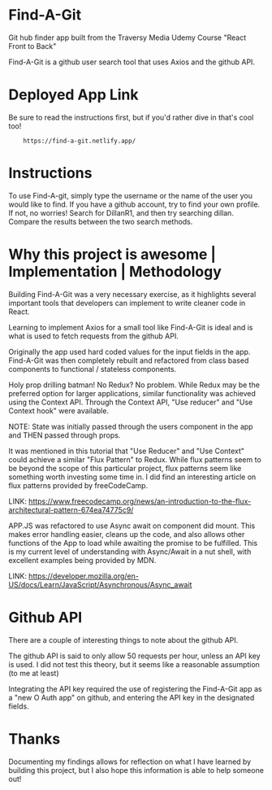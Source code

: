 # Find-A-Git
Git hub finder app built from the Traversy Media Udemy Course "React Front to Back"

Find-A-Git is a github user search tool that uses Axios and the github API.

# Deployed App Link
Be sure to read the instructions first, but if you'd rather dive in that's cool too!

        https://find-a-git.netlify.app/


# Instructions 
To use Find-A-git, simply type the username or the name of the user you would like to find. If you have a github account, try to find your own profile.
If not, no worries! Search for DillanR1, and then try searching dillan. Compare the results between the two search methods.


# Why this project is awesome | Implementation | Methodology 


Building Find-A-Git was a very necessary exercise, as it highlights several important tools that developers can implement to write cleaner code in React.

Learning to implement Axios for a small tool like Find-A-Git is ideal and is what is used to fetch requests from the github API.

Originally the app used hard coded values for the input fields in the app. Find-A-Git was then completely rebuilt and refactored from class based components 
to functional / stateless components.

Holy prop drilling batman! No Redux? No problem. While Redux may be the preferred option for larger applications, similar functionality was achieved using the Context API.
Through the Context API, "Use reducer" and "Use Context hook" were available.

NOTE: State was initially passed through the users component in the app and THEN passed through props.

It was mentioned in this tutorial that "Use Reducer" and "Use Context" could achieve a 
similar "Flux Pattern" to Redux. While flux patterns seem to be beyond the scope of this particular project, flux patterns seem like something worth investing some time in.
I did find an interesting article on flux patterns provided by freeCodeCamp. 

LINK: https://www.freecodecamp.org/news/an-introduction-to-the-flux-architectural-pattern-674ea74775c9/



APP.JS was refactored to use Async await on component did mount. This makes error handling easier, cleans up the code, and also allows other functions of the App to load while
awaiting the promise to be fulfilled. This is my current level of understanding with Async/Await in a nut shell, with excellent examples being provided by MDN. 

LINK: https://developer.mozilla.org/en-US/docs/Learn/JavaScript/Asynchronous/Async_await



# Github API
There are a couple of interesting things to note about the github API.

The github API is said to only allow 50 requests per hour, unless an API key is used. I did not test this theory, but it seems like a reasonable assumption (to me at least)

Integrating the API key required the use of registering the Find-A-Git app as a "new O Auth app" on github, and entering the API key in the designated fields. 

# Thanks
Documenting my findings allows for reflection on what I have learned by building this project, but I also hope this information is able to help someone out!






